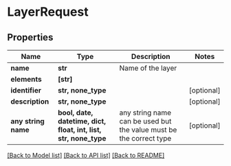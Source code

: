 # LayerRequest


## Properties
Name | Type | Description | Notes
------------ | ------------- | ------------- | -------------
**name** | **str** | Name of the layer | 
**elements** | **[str]** |  | 
**identifier** | **str, none_type** |  | [optional] 
**description** | **str, none_type** |  | [optional] 
**any string name** | **bool, date, datetime, dict, float, int, list, str, none_type** | any string name can be used but the value must be the correct type | [optional]

[[Back to Model list]](../README.md#documentation-for-models) [[Back to API list]](../README.md#documentation-for-api-endpoints) [[Back to README]](../README.md)


